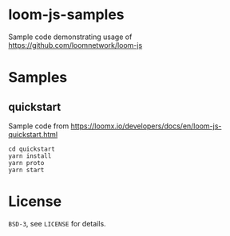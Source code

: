 # loom-js-samples
Sample code demonstrating usage of https://github.com/loomnetwork/loom-js

# Samples

## quickstart

Sample code from https://loomx.io/developers/docs/en/loom-js-quickstart.html

```
cd quickstart
yarn install
yarn proto
yarn start
```

# License

`BSD-3`, see `LICENSE` for details.
